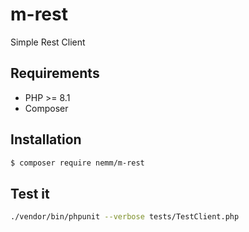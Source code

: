 # m-rest
Simple Rest Client

## Requirements

* PHP >= 8.1
* Composer 

## Installation

```bash
$ composer require nemm/m-rest
```

## Test it

```bash
./vendor/bin/phpunit --verbose tests/TestClient.php
```